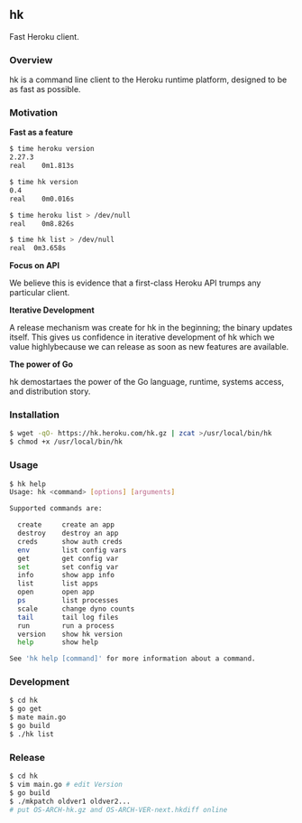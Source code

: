 ## hk

Fast Heroku client.


### Overview

hk is a command line client to the Heroku runtime platform, designed to be as fast as possible.


### Motivation

**Fast as a feature**

```bash
$ time heroku version
2.27.3
real	0m1.813s

$ time hk version
0.4
real	0m0.016s

$ time heroku list > /dev/null
real	0m8.826s

$ time hk list > /dev/null
real  0m3.658s
```

**Focus on API**

We believe this is evidence that a first-class Heroku API trumps any particular client.

**Iterative Development**

A release mechanism was create for hk in the beginning; the binary updates itself. This gives us confidence in iterative development of hk which we value highlybecause we can release as soon as new features are available.

**The power of Go**

hk demostartaes the power of the Go language, runtime, systems access, and distribution story.

### Installation

```bash
$ wget -qO- https://hk.heroku.com/hk.gz | zcat >/usr/local/bin/hk
$ chmod +x /usr/local/bin/hk
```


### Usage

```bash
$ hk help
Usage: hk <command> [options] [arguments]

Supported commands are:

  create     create an app
  destroy    destroy an app
  creds      show auth creds
  env        list config vars
  get        get config var
  set        set config var
  info       show app info
  list       list apps
  open       open app
  ps         list processes
  scale      change dyno counts
  tail       tail log files
  run        run a process
  version    show hk version
  help       show help

See 'hk help [command]' for more information about a command.
```


### Development

```bash
$ cd hk
$ go get
$ mate main.go
$ go build
$ ./hk list
```


### Release

```bash
$ cd hk
$ vim main.go # edit Version
$ go build
$ ./mkpatch oldver1 oldver2...
# put OS-ARCH-hk.gz and OS-ARCH-VER-next.hkdiff online
```
